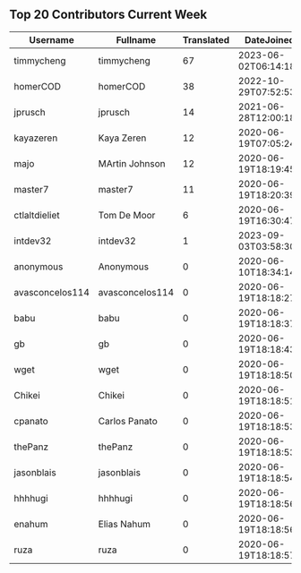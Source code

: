 ## Top 20 Contributors Current Week ##
|Username|Fullname|Translated|DateJoined|Language|
|--------|--------|----------|----------|-------|
|timmycheng|timmycheng|67|2023-06-02T06:14:18.|zh_Hans|
|homerCOD|homerCOD|38|2022-10-29T07:52:53.|sr|
|jprusch|jprusch|14|2021-06-28T12:00:18.|de|
|kayazeren|Kaya Zeren|12|2020-06-19T07:05:24Z|tr|
|majo|MArtin Johnson|12|2020-06-19T18:19:45Z|sv|
|master7|master7|11|2020-06-19T18:20:39.|pl|
|ctlaltdieliet|Tom De Moor|6|2020-06-19T16:30:47Z|nl|
|intdev32|intdev32|1|2023-09-03T03:58:30.|ko|
|anonymous|Anonymous|0|2020-06-10T18:34:14.||
|avasconcelos114|avasconcelos114|0|2020-06-19T18:18:27Z||
|babu|babu|0|2020-06-19T18:18:37.||
|gb|gb|0|2020-06-19T18:18:43.||
|wget|wget|0|2020-06-19T18:18:50Z|fr|
|Chikei|Chikei|0|2020-06-19T18:18:51Z|zh_Hant|
|cpanato|Carlos Panato|0|2020-06-19T18:18:53Z||
|thePanz|thePanz|0|2020-06-19T18:18:53Z|it|
|jasonblais|jasonblais|0|2020-06-19T18:18:54Z||
|hhhhugi|hhhhugi|0|2020-06-19T18:18:56.||
|enahum|Elias  Nahum|0|2020-06-19T18:18:56Z|es|
|ruza|ruza|0|2020-06-19T18:18:57.||
